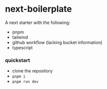 # next-boilerplate

A next starter with the following:
* pnpm
* tailwind
* github workflow (lacking bucket information)
* typescript

### quickstart

* clone the repository
* `pnpm i`
* `pnpm run dev`
